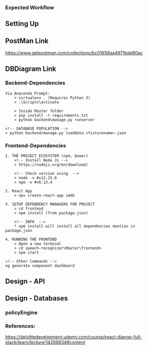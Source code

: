 ### Expected Workflow


## Setting Up

## PostMan Link
https://www.getpostman.com/collections/bc01658aa4971bde80ac

## DBDiagram Link


### Backend-Dependencies
```
Via Anaconda Prompt:
	> virtualenv . (Requires Python 3)
	> .\Scripts\activate

	> Inside Master folder
	> pip install -r requirements.txt
	> python backend\manage.py runserver

<!-- DATABASE POPULATION -->
> python backend/manage.py loaddata <fixturename>.json
```

### Frontend-Dependencies
```
1. THE PROJECT ECOSYSTEM (npm, bower)
	<!-- Install Node Js -->
	> https://nodejs.org/en/download/

	<!-- Check version using  -->
	> node -v #v12.15.0
	> npm -v #v6.13.4

2. React App
	> npx create-react-app imdb	

3. SETUP DEPENDENCY MANAGERS FOR PROJECT
	> cd frontend
	> npm install (from package.json)

	<!-- INFO  -->
	* npm install will install all dependencies mention in package.json

4. RUNNING THE FRONTEND
	> Open a new terminal
	> cd speech-recognizer\Master\frontend>
	> npm start

<!-- Other Commands -->
ng generate component dashboard
```	

## Design - API

## Design - Databases

### policyEngine

### References:
https://deloittedevelopment.udemy.com/course/react-django-full-stack/learn/lecture/14268834#content